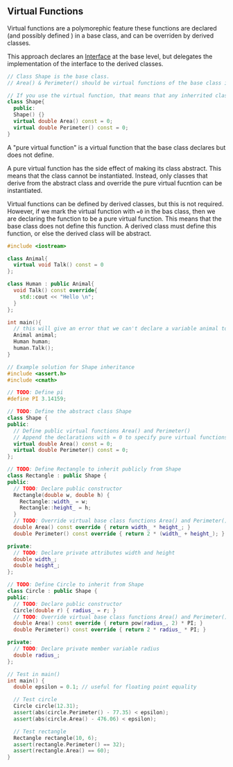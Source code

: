 ## Virtual Functions 

Virtual functions are a polymorephic feature these functions are declared (and possibly defined ) in a base class, and can be overriden by derived classes.

This approach declares an [Interface](http://isocpp.github.io/CppCoreGuidelines/CppCoreGuidelines#S-glossary) at the base level, but delegates the implementation of the interface to the derived classes.

```c++
// Class Shape is the base class.
// Area() & Perimeter() should be virtual functions of the base class interface. Append = 0 to each of these functions in order to declare them to be "pure" virtual functions. 

// If you use the virtual function, that means that any inherrited classes have to define the virtual function. 
class Shape{
  public:
  Shape() {}
  virtual double Area() const = 0;
  virtual double Perimeter() const = 0;
}
```

A "pure virtual function" is a virtual function that the base class declares but does not define.

A pure virtual function has the side effect of making its class abstract. This means that the class cannot be instantiated. Instead, only classes that derive from the abstract class and override the pure virtual fucntion can be instantiated. 

Virtual functions can be defined by derived classes, but this is not required. However, if we mark the virtual function with `=0` in the bas class, then we are declaring the function to be a pure virtual function. This means that the base class does not define this function. A derived class must define this function, or else the derived class will be abstract. 

```c++
#include <iostream>

class Animal{
  virtual void Talk() const = 0
};

class Human : public Animal{
  void Talk() const override{
    std::cout << "Hello \n";
  }
};

int main(){
  // this will give an error that we can't declare a variable animal to be of type Animal. This is because the following virtual functions are pure within animal, the talk function. That means that animal is purely abstract class and we're not able to create objects of type animal
  Animal animal;
  Human human;
  human.Talk();
}
```

```c++
// Example solution for Shape inheritance
#include <assert.h>
#include <cmath>

// TODO: Define pi
#define PI 3.14159;

// TODO: Define the abstract class Shape
class Shape {
public:
  // Define public virtual functions Area() and Perimeter()
  // Append the declarations with = 0 to specify pure virtual functions
  virtual double Area() const = 0;
  virtual double Perimeter() const = 0;
};

// TODO: Define Rectangle to inherit publicly from Shape
class Rectangle : public Shape {
public:
  // TODO: Declare public constructor
  Rectangle(double w, double h) {
    Rectangle::width_ = w;
    Rectangle::height_ = h;
  }
  // TODO: Override virtual base class functions Area() and Perimeter()
  double Area() const override { return width_ * height_; }
  double Perimeter() const override { return 2 * (width_ + height_); }

private:
  // TODO: Declare private attributes width and height
  double width_;
  double height_;
};

// TODO: Define Circle to inherit from Shape
class Circle : public Shape {
public:
  // TODO: Declare public constructor
  Circle(double r) { radius_ = r; }
  // TODO: Override virtual base class functions Area() and Perimeter()
  double Area() const override { return pow(radius_, 2) * PI; }
  double Perimeter() const override { return 2 * radius_ * PI; }

private:
  // TODO: Declare private member variable radius
  double radius_;
};

// Test in main()
int main() {
  double epsilon = 0.1; // useful for floating point equality

  // Test circle
  Circle circle(12.31);
  assert(abs(circle.Perimeter() - 77.35) < epsilon);
  assert(abs(circle.Area() - 476.06) < epsilon);

  // Test rectangle
  Rectangle rectangle(10, 6);
  assert(rectangle.Perimeter() == 32);
  assert(rectangle.Area() == 60);
}
```

